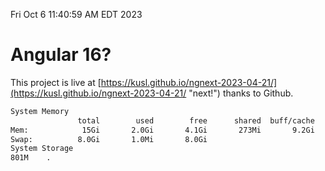 Fri Oct  6 11:40:59 AM EDT 2023

# Angular 16?


This project is live at [https://kusl.github.io/ngnext-2023-04-21/](https://kusl.github.io/ngnext-2023-04-21/ "next!") thanks to Github.

```bash
System Memory
               total        used        free      shared  buff/cache   available
Mem:            15Gi       2.0Gi       4.1Gi       273Mi       9.2Gi        12Gi
Swap:          8.0Gi       1.0Mi       8.0Gi
System Storage
801M	.
```
